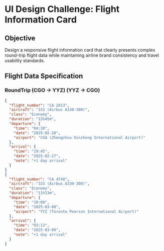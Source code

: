 # UI Design Challenge: Flight Information Card

## Objective
Design a responsive flight information card that clearly presents complex round-trip flight data while maintaining airline brand consistency and travel usability standards.

## Flight Data Specification

### RoundTrip (CGO → YYZ) (YYZ → CGO)
```json
{
  "flight_number": "CA 2813",
  "aircraft": "333 (Airbus A330-300)",
  "class": "Economy",
  "duration": "12h45m",
  "departure": {
    "time": "04:30",
    "date": "2025-02-28",
    "airport": "CGO (Zhengzhou Xinzheng International Airport)"
  },
  "arrival": {
    "time": "19:45",
    "date": "2025-02-27",
    "note": "+1 day arrival"
  }
}
{
  "flight_number": "CA 4748",
  "aircraft": "333 (Airbus A330-300)",
  "class": "Economy",
  "duration": "11h13m",
  "departure": {
    "time": "10:00",
    "date": "2025-03-08",
    "airport": "YYZ (Toronto Pearson International Airport)"
  },
  "arrival": {
    "time": "03:13",
    "date": "2025-03-09",
    "note": "+1 day arrival"
  }
}
